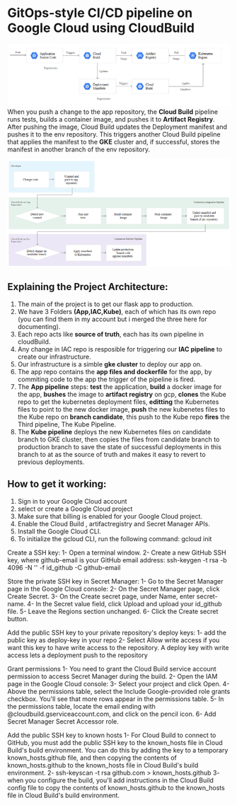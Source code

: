 # GitOps-style CI/CD pipeline on Google Cloud using CloudBuild

![SArchitecture](/Images/git-flow.PNG)
When you push a change to the app repository, the **Cloud Build** pipeline runs tests, builds a container image, and pushes it to **Artifact Registry**. After pushing the image, Cloud Build updates the Deployment manifest and pushes it to the env repository. This triggers another Cloud Build pipeline that applies the manifest to the **GKE** cluster and, if successful, stores the manifest in another branch of the env repository.

![CArchitecture](/Images/gitflow.PNG)


## Explaining the Project Architecture:
1. The main of the project is to get our flask app to production.
2. We have 3 Folders **(App,IAC,Kube)**, each of which has its own repo (you can find them in my account but i merged the three here for documenting).
3. Each repo acts like **source of truth**, each has its own pipeline in cloudBuild.
4. Any change in IAC repo is resposible for triggering our **IAC pipeline** to create our infrastructure.
5. Our infrastructure is a simble **gke cluster** to deploy our app on.
6. The app repo contains the **app files and dockerfile** for the app, by commiting code to the app the trigger of the pipeline is fired.
7. The **App pipeline** steps: **test** the application, **build** a docker image for the app, **bushes** the image to **artifact registry** on gcp, **clones** the Kube repo to get the kubernetes deployment files, **editting** the Kubernetes files to point to the new docker image, **push** the new kubenetes files to the Kube repo on **branch candidate**, this push to the Kube repo **fires** the Third pipeline, The Kube Pipeline.
8. The **Kube pipeline** deploys the new Kubernetes files on candidate branch to GKE cluster, then copies the files from candidate branch to production branch to save the state of successful deployments in this branch to at as the source of truth and makes it easy to revert to previous deployments.


## How to get it working:
1. Sign in to your Google Cloud account
2. select or create a Google Cloud project
3. Make sure that billing is enabled for your Google Cloud project.
4. Enable the Cloud Build , artifactregistry and Secret Manager APIs.
5. Install the Google Cloud CLI.
6. To initialize the gcloud CLI, run the following command: gcloud init

Create a SSH key:
1- Open a terminal window.
2- Create a new GitHub SSH key, where github-email is your GitHub email address:
ssh-keygen -t rsa -b 4096 -N '' -f id_github -C github-email

Store the private SSH key in Secret Manager:
1- Go to the Secret Manager page in the Google Cloud console:
2- On the Secret Manager page, click Create Secret.
3- On the Create secret page, under Name, enter secret-name.
4- In the Secret value field, click Upload and upload your id_github file.
5- Leave the Regions section unchanged.
6- Click the Create secret button.

Add the public SSH key to your private repository's deploy keys:
1- add the public key as deploy-key in your repo
2- Select Allow write access if you want this key to have write access to the repository. A deploy key with write access lets a deployment push to the repository

Grant permissions
1- You need to grant the Cloud Build service account permission to access Secret Manager during the build.
2- Open the IAM page in the Google Cloud console:
3- Select your project and click Open.
4- Above the permissions table, select the Include Google-provided role grants checkbox.
You'll see that more rows appear in the permissions table.
5- In the permissions table, locate the email ending with @cloudbuild.gserviceaccount.com, and click on the pencil icon.
6- Add Secret Manager Secret Accessor role.

Add the public SSH key to known hosts
1- For Cloud Build to connect to GitHub, you must add the public SSH key to the known_hosts file in Cloud Build's build environment. You can do this by adding the key to a temporary known_hosts.github file, and then copying the contents of known_hosts.github to the known_hosts file in Cloud Build's build environment.
2- ssh-keyscan -t rsa github.com > known_hosts.github
3- when you configure the build, you'll add instructions in the Cloud Build config file to copy the contents of known_hosts.github to the known_hosts file in Cloud Build's build environment.
